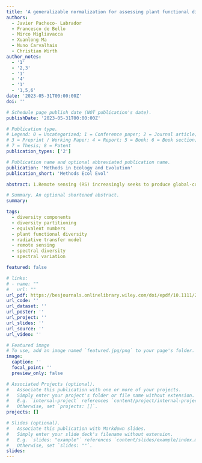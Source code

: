 ```yaml
---
title: 'A generalizable normalization for assessing plant functional diversity metrics across scales from remote sensing'
authors:
  - Javier Pacheco- Labrador
  - Francesco de Bello
  - Mirco Migliavacca
  - Xuanlong Ma
  - Nuno Carvalhais
  - Christian Wirth
author_notes:
  - '1'
  - '2,3'
  - '1'
  - '4'
  - '1'
  - '1,5,6'
date: '2023-05-31T00:00:00Z'
doi: ''

# Schedule page publish date (NOT publication's date).
publishDate: '2023-05-31T00:00:00Z'

# Publication type.
# Legend: 0 = Uncategorized; 1 = Conference paper; 2 = Journal article;
# 3 = Preprint / Working Paper; 4 = Report; 5 = Book; 6 = Book section;
# 7 = Thesis; 8 = Patent
publication_types: ['2']

# Publication name and optional abbreviated publication name.
publication: 'Methods in Ecology and Evolution'
publication_short: 'Methods Ecol Evol'

abstract: 1.Remote sensing (RS) increasingly seeks to produce global-coverage maps of plant functional diversity (PFD) across scales. PFD can be quantified with metrics as-sessing field or RS data dissimilarity. However, their comparison suffers from the lack of normalization approaches that (1) correct for differences in the number and correlation of traits and spectral variables and (2) do not require comparing all the available samples to estimate the maximum trait's dissimilarity (unfeasible in RS).2.We propose a generalizable normalization (GN) based on the maximum potential dissimilarity for the traits and spectral data considered and compare it to more traditional approaches (e.g. the maximum dissimilarity within datasets). To do so, we simulated plant communities with radiative transfer models and compared RS-  based diversity measurements across spatial scales (α-and β-diversity com-ponents). Specifically, we assessed the capability of different normalization ap-proaches (GN, local, none) to provide PFD estimates comparable between (1) RS and plant traits and (2) estimates from different RS missions.3.Unlike the other approaches, GN provides diversity component estimates that are directly comparable between field data and RS missions with different spec-tral configurations by removing the effect of differences in the number of traits or bands and the maximum dissimilarity across datasets.4.Therefore, GN enables the separated analysis of RS images from different sensors to produce comparable global-coverage cartography. We suggest GN is neces-sary to validate RS approaches and develop interpretable maps of PFD using dif-ferent RS missions.

# Summary. An optional shortened abstract.
summary: 

tags:
  - diversity components
  - diversity partitioning
  - equivalent numbers
  - plant functional diversity
  - radiative transfer model
  - remote sensing
  - spectral diversity
  - spectral variation

featured: false

# links:
# - name: ""
#   url: ""
url_pdf: https://besjournals.onlinelibrary.wiley.com/doi/epdf/10.1111/2041-210X.14163
url_code: ''
url_dataset: ''
url_poster: ''
url_project: ''
url_slides: ''
url_source: ''
url_video: ''

# Featured image
# To use, add an image named `featured.jpg/png` to your page's folder.
image:
  caption: ''
  focal_point: ''
  preview_only: false

# Associated Projects (optional).
#   Associate this publication with one or more of your projects.
#   Simply enter your project's folder or file name without extension.
#   E.g. `internal-project` references `content/project/internal-project/index.md`.
#   Otherwise, set `projects: []`.
projects: []

# Slides (optional).
#   Associate this publication with Markdown slides.
#   Simply enter your slide deck's filename without extension.
#   E.g. `slides: "example"` references `content/slides/example/index.md`.
#   Otherwise, set `slides: ""`.
slides:
---
```


